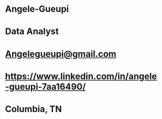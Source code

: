 # Angele-Gueupi 
# Data Analyst
# Angelegueupi@gmail.com
# https://www.linkedin.com/in/angele-gueupi-7aa16490/
# Columbia, TN
